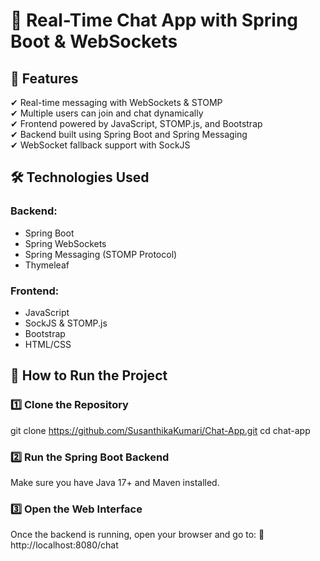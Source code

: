 # 💬 Real-Time Chat App with Spring Boot & WebSockets  

## 📌 Features  
✔ Real-time messaging with WebSockets & STOMP  
✔ Multiple users can join and chat dynamically  
✔ Frontend powered by JavaScript, STOMP.js, and Bootstrap  
✔ Backend built using Spring Boot and Spring Messaging  
✔ WebSocket fallback support with SockJS  

## 🛠️ Technologies Used  
### Backend:
- Spring Boot  
- Spring WebSockets  
- Spring Messaging (STOMP Protocol)  
- Thymeleaf  

### Frontend:
- JavaScript  
- SockJS & STOMP.js  
- Bootstrap  
- HTML/CSS  

## 🚀 How to Run the Project  

### **1️⃣ Clone the Repository**  
git clone https://github.com/SusanthikaKumari/Chat-App.git
cd chat-app 

### **2️⃣ Run the Spring Boot Backend**
Make sure you have Java 17+ and Maven installed.

### **3️⃣ Open the Web Interface**
Once the backend is running, open your browser and go to:
📌 http://localhost:8080/chat
